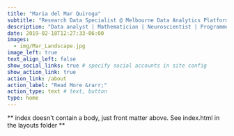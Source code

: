 ```yaml
---
title: "Maria del Mar Quiroga"
subtitle: "Research Data Specialist @ Melbourne Data Analytics Platform"
description: "Data analyst | Mathematician | Neuroscientist | Programmer | [Superstar of STEM](https://scienceandtechnologyaustralia.org.au/profile/dr-maria-del-mar-quiroga/)"
date: 2019-02-18T12:27:33-06:00
images:
  - img/Mar_Landscape.jpg
image_left: true
text_align_left: false
show_social_links: true # specify social accounts in site config
show_action_link: true
action_link: /about
action_label: "Read More &rarr;"
action_type: text # text, button
type: home
---
```


** index doesn't contain a body, just front matter above.
See index.html in the layouts folder **
